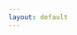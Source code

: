 ```yaml
---
layout: default
---
```

<style>
.iframe-container {
  overflow: hidden;
  // Calculated from the aspect ration of the content (in case of 16:9 it is 9/16= 0.5625)
  padding-top: 58.59%;
  position: relative;
}

.iframe-container iframe {
   border: 0;
   height: 100%;
   left: 0;
   position: absolute;
   top: 0;
   width: 100%;
}
</style>
<div class="iframe-container">
<iframe src="https://itch.io/embed-upload/1719250?color=333333" allowfullscreen="" width="1024" height="600" style="border:none;"></iframe>
</div>
